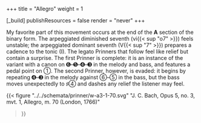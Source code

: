 +++
title = "Allegro"
weight = 1

[_build]
publishResources = false
render = "never"
+++

My favorite part of this movement occurs at the end of the __A__ section of the
binary form. The arpeggiated diminished seventh (vi{{< sup "o7" >}}) feels
unstable; the arpeggiated dominant seventh (V{{< sup "7" >}}) prepares a
cadence to the tonic (I). The legato Prinners that follow feel like relief but
contain a surprise. The first Prinner is complete: it is an instance of the
variant with a canon on ➏–➎–➍–➌ in the melody and bass, and features a pedal
point on ➀. The second Prinner, however, is evaded: it begins by repeating ➍–➌
in the melody against ➅–➄ in the bass, but the bass moves unexpectedly to ♯➃
and dashes any relief the listener may feel.

{{<
  figure
  "../../schemata/prinner/w-a3-1-70.svg"
  "J. C. Bach, Opus 5, no. 3, mvt. 1, Allegro, m. 70 (London, 1766)"
>}}

